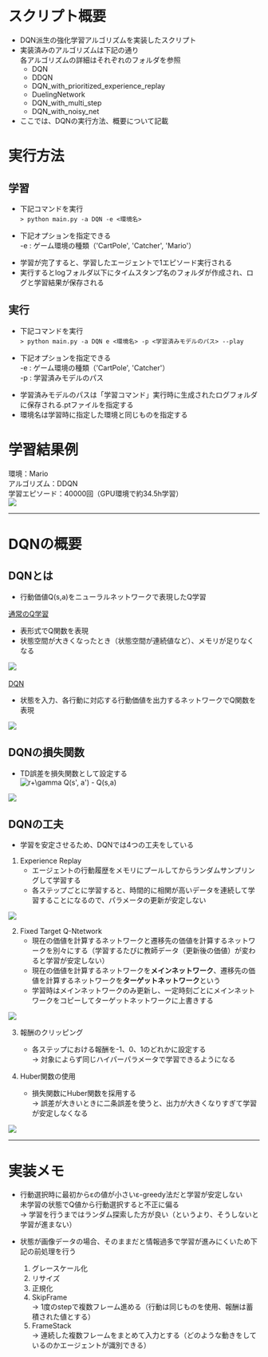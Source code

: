 # スクリプト概要　　
* DQN派生の強化学習アルゴリズムを実装したスクリプト  
* 実装済みのアルゴリズムは下記の通り  
  各アルゴリズムの詳細はそれぞれのフォルダを参照  
    * DQN  
    * DDQN  
    * DQN_with_prioritized_experience_replay  
    * DuelingNetwork  
    * DQN_with_multi_step  
    * DQN_with_noisy_net  
* ここでは、DQNの実行方法、概要について記載  

# 実行方法
## 学習
* 下記コマンドを実行  
`> python main.py -a DQN -e <環境名>`　　
- 下記オプションを指定できる  
  -e : ゲーム環境の種類（'CartPole', 'Catcher', 'Mario'）  

* 学習が完了すると、学習したエージェントで1エピソード実行される  
* 実行するとlogフォルダ以下にタイムスタンプ名のフォルダが作成され、ログと学習結果が保存される  

## 実行  
* 下記コマンドを実行  
`> python main.py -a DQN e <環境名> -p <学習済みモデルのパス> --play`　　
- 下記オプションを指定できる  
  -e : ゲーム環境の種類（'CartPole', 'Catcher'）  
  -p : 学習済みモデルのパス  

* 学習済みモデルのパスは「学習コマンド」実行時に生成されたログフォルダに保存される.ptファイルを指定する  
* 環境名は学習時に指定した環境と同じものを指定する

# 学習結果例  
環境：Mario  
アルゴリズム：DDQN  
学習エピソード：40000回（GPU環境で約34.5h学習）  
<img src="../docs/DQN/MarioResult.gif">

---
# DQNの概要  
## DQNとは  
* 行動価値Q(s,a)をニューラルネットワークで表現したQ学習  

<u>通常のQ学習</u>  
* 表形式でQ関数を表現  
* 状態空間が大きくなったとき（状態空間が連続値など）、メモリが足りなくなる  
<img src="../docs/DQN/q_matrix.jpg">
　  

<u>DQN</u>  
* 状態を入力、各行動に対応する行動価値を出力するネットワークでQ関数を表現  
<img src="../docs/DQN/DQN_network.jpg">

## DQNの損失関数  
* TD誤差を損失関数として設定する  
<img src=
"https://render.githubusercontent.com/render/math?math=%5Clarge+%5Cdisplaystyle+r%2B%5Cgamma+Q%28s%27%2C+a%27%29+-+Q%28s%2Ca%29%0A" 
alt="r+\gamma Q(s', a') - Q(s,a)
">  
<img src="../docs/DQN/DQN_loss.jpg">

## DQNの工夫  
* 学習を安定させるため、DQNでは4つの工夫をしている  

1. Experience Replay  
    * エージェントの行動履歴をメモリにプールしてからランダムサンプリングして学習する  
    * 各ステップごとに学習すると、時間的に相関が高いデータを連続して学習することになるので、パラメータの更新が安定しない  
<img src="../docs/DQN/ExperienceReplay.jpg">

2. Fixed Target Q-Ntetwork  
    * 現在の価値を計算するネットワークと遷移先の価値を計算するネットワークを別々にする（学習するたびに教師データ（更新後の価値）が変わると学習が安定しない）  
    * 現在の価値を計算するネットワークを**メインネットワーク**、遷移先の価値を計算するネットワークを**ターゲットネットワーク**という  
    * 学習時はメインネットワークのみ更新し、一定時刻ごとにメインネットワークをコピーしてターゲットネットワークに上書きする  
<img src="../docs/DQN/FixedTargetQ-Network.jpg">

3. 報酬のクリッピング  
    * 各ステップにおける報酬を-1、0、1のどれかに設定する  
      → 対象によらず同じハイパーパラメータで学習できるようになる  


4. Huber関数の使用  
    * 損失関数にHuber関数を採用する  
      → 誤差が大きいときに二条誤差を使うと、出力が大きくなりすぎて学習が安定しなくなる  
<img src="../docs/DQN/Huber.jpg">

---
# 実装メモ  
* 行動選択時に最初からεの値が小さいε-greedy法だと学習が安定しない  
  未学習の状態でQ値から行動選択すると不正に偏る  
  → 学習を行うまではランダム探索した方が良い（というより、そうしないと学習が進まない）  

* 状態が画像データの場合、そのままだと情報過多で学習が進みにくいため下記の前処理を行う  
  1. グレースケール化  
  2. リサイズ  
  3. 正規化  
  4. SkipFrame  
     → 1度のstepで複数フレーム進める（行動は同じものを使用、報酬は蓄積された値とする）  
  5. FrameStack  
     → 連続した複数フレームをまとめて入力とする（どのような動きをしているのかエージェントが識別できる）
